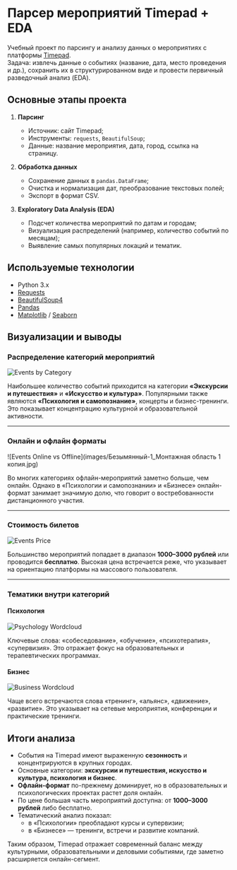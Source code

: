 # Парсер мероприятий Timepad + EDA

Учебный проект по парсингу и анализу данных о мероприятиях с платформы [Timepad](https://timepad.ru/).  
Задача: извлечь данные о событиях (название, дата, место проведения и др.), сохранить их в структурированном виде и провести первичный разведочный анализ (EDA).

## Основные этапы проекта

1. **Парсинг**
   - Источник: сайт Timepad;
   - Инструменты: `requests`, `BeautifulSoup`;
   - Данные: название мероприятия, дата, город, ссылка на страницу.

2. **Обработка данных**
   - Сохранение данных в `pandas.DataFrame`;
   - Очистка и нормализация дат, преобразование текстовых полей;
   - Экспорт в формат CSV.

3. **Exploratory Data Analysis (EDA)**
   - Подсчет количества мероприятий по датам и городам;
   - Визуализация распределений (например, количество событий по месяцам);
   - Выявление самых популярных локаций и тематик.

## Используемые технологии

- Python 3.x  
- [Requests](https://docs.python-requests.org/)  
- [BeautifulSoup4](https://www.crummy.com/software/BeautifulSoup/)  
- [Pandas](https://pandas.pydata.org/)  
- [Matplotlib](https://matplotlib.org/) / [Seaborn](https://seaborn.pydata.org/)  


## Визуализации и выводы

### Распределение категорий мероприятий
![Events by Category](images/events_category.jpg)

Наибольшее количество событий приходится на категории **«Экскурсии и путешествия»** и **«Искусство и культура»**. Популярными также являются **«Психология и самопознание»**, концерты и бизнес-тренинги. Это показывает концентрацию культурной и образовательной активности.

---

### Онлайн и офлайн форматы
![Events Online vs Offline](images/Безымянный-1_Монтажная область 1 копия.jpg)

Во многих категориях офлайн-мероприятий заметно больше, чем онлайн. Однако в «Психологии и самопознании» и «Бизнесе» онлайн-формат занимает значимую долю, что говорит о востребованности дистанционного участия.

---

### Стоимость билетов
![Events Price](images/events_price.jpg)

Большинство мероприятий попадает в диапазон **1000–3000 рублей** или проводится **бесплатно**. Высокая цена встречается реже, что указывает на ориентацию платформы на массового пользователя.

---

### Тематики внутри категорий
#### Психология
![Psychology Wordcloud](cloud_psy.jpg)

Ключевые слова: «собеседование», «обучение», «психотерапия», «супервизия». Это отражает фокус на образовательных и терапевтических программах.

#### Бизнес
![Business Wordcloud](images/cloud_business.jpg)

Чаще всего встречаются слова «тренинг», «альянс», «движение», «развитие». Это указывает на сетевые мероприятия, конференции и практические тренинги.


## Итоги анализа

- События на Timepad имеют выраженную **сезонность** и концентрируются в крупных городах.  
- Основные категории: **экскурсии и путешествия, искусство и культура, психология и бизнес**.  
- **Офлайн-формат** по-прежнему доминирует, но в образовательных и психологических проектах растет доля онлайн.  
- По цене большая часть мероприятий доступна: от **1000–3000 рублей** либо бесплатно.  
- Тематический анализ показал:  
  - в «Психологии» преобладают курсы и супервизии;  
  - в «Бизнесе» — тренинги, встречи и развитие компаний.  

Таким образом, Timepad отражает современный баланс между культурными, образовательными и деловыми событиями, где заметно расширяется онлайн-сегмент.
